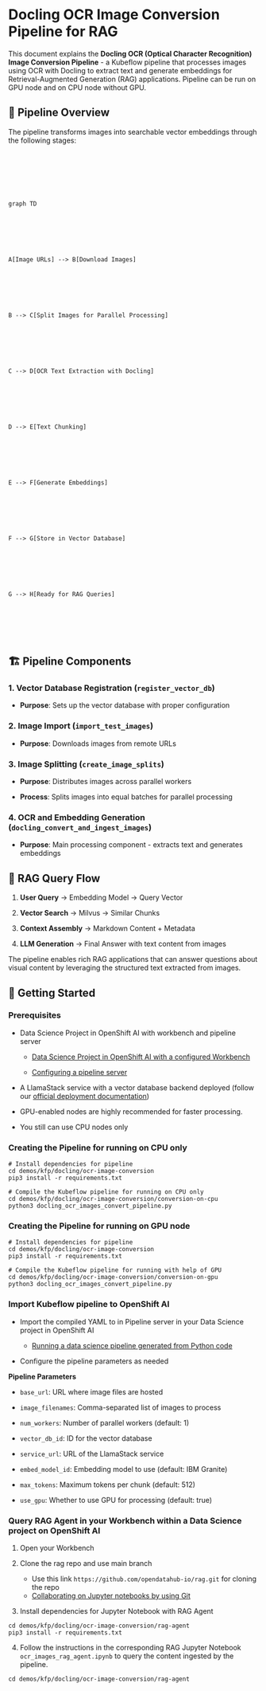 # Docling OCR Image Conversion Pipeline for RAG

  

  

  

This document explains the **Docling OCR (Optical Character Recognition) Image Conversion Pipeline** - a Kubeflow pipeline that processes images using OCR with Docling to extract text and generate embeddings for Retrieval-Augmented Generation (RAG) applications. Pipeline can be run on GPU node and on CPU node without GPU.

  

  

  

  

## 🔄 Pipeline Overview

  

  

  

  

The pipeline transforms images into searchable vector embeddings through the following stages:

  

  

  

  

```mermaid

  

  

  

graph TD

  

  

  

A[Image URLs] --> B[Download Images]

  

  

  

B --> C[Split Images for Parallel Processing]

  

  

  

C --> D[OCR Text Extraction with Docling]

  

  

  

D --> E[Text Chunking]

  

  

  

E --> F[Generate Embeddings]

  

  

  

F --> G[Store in Vector Database]

  

  

  

G --> H[Ready for RAG Queries]

  

  

  

```

  

  

  

  

## 🏗️ Pipeline Components

  

  

  

  

### 1. **Vector Database Registration** (`register_vector_db`)

  

  

  

-  **Purpose**: Sets up the vector database with proper configuration

  

  

  

  

### 2. **Image Import** (`import_test_images`)

  

  

  

-  **Purpose**: Downloads images from remote URLs

  

  

  

### 3. **Image Splitting** (`create_image_splits`)

  

  

  

-  **Purpose**: Distributes images across parallel workers

  

  

  

-  **Process**: Splits images into equal batches for parallel processing

  

  

  

  

### 4. **OCR and Embedding Generation** (`docling_convert_and_ingest_images`)

  

  

  

-  **Purpose**: Main processing component - extracts text and generates embeddings

  

  

  
  
  

  

  

## 🔄 RAG Query Flow

  

  

  

  

1.  **User Query** → Embedding Model → Query Vector

  

  

  

2.  **Vector Search** → Milvus → Similar Chunks

  

  

  

3.  **Context Assembly** → Markdown Content + Metadata

  

  

  

4.  **LLM Generation** → Final Answer with text content from images

  

  

  

  

The pipeline enables rich RAG applications that can answer questions about visual content by leveraging the structured text extracted from images.

  

  

  

  

## 🚀 Getting Started

  

  

### Prerequisites

  

  

- Data Science Project in OpenShift AI with workbench and pipeline server

  - [Data Science Project in OpenShift AI with a configured Workbench](https://docs.redhat.com/en/documentation/red_hat_openshift_ai_cloud_service/1/html/getting_started)

  -  [Configuring a pipeline server](https://docs.redhat.com/en/documentation/red_hat_openshift_ai_self-managed/2.20/html/working_with_data_science_pipelines/managing-data-science-pipelines_ds-pipelines#configuring-a-pipeline-server_ds-pipelines)

- A LlamaStack service with a vector database backend deployed (follow our [official deployment documentation](https://github.com/opendatahub-io/rag/blob/main/DEPLOYMENT.md))

  


  

- GPU-enabled nodes are highly recommended for faster processing.
- You still can use CPU nodes only

### Creating the Pipeline for running on CPU only
```
# Install dependencies for pipeline
cd demos/kfp/docling/ocr-image-conversion
pip3 install -r requirements.txt

# Compile the Kubeflow pipeline for running on CPU only
cd demos/kfp/docling/ocr-image-conversion/conversion-on-cpu
python3 docling_ocr_images_convert_pipeline.py
```


### Creating the Pipeline for running on GPU node
```
# Install dependencies for pipeline
cd demos/kfp/docling/ocr-image-conversion
pip3 install -r requirements.txt

# Compile the Kubeflow pipeline for running with help of GPU
cd demos/kfp/docling/ocr-image-conversion/conversion-on-gpu
python3 docling_ocr_images_convert_pipeline.py
```
  
### Import Kubeflow pipeline to OpenShift AI

  

- Import the compiled YAML to in Pipeline server in your Data Science project in OpenShift AI

    - [Running a data science pipeline generated from Python code](https://docs.redhat.com/en/documentation/red_hat_openshift_ai_cloud_service/1/html/openshift_ai_tutorial_-_fraud_detection_example/implementing-pipelines#running-a-pipeline-generated-from-python-code)

  

  

- Configure the pipeline parameters as needed

  

  

  

**Pipeline Parameters**

  

  

  

-  `base_url`: URL where image files are hosted

  

  

-  `image_filenames`: Comma-separated list of images to process

  

  

-  `num_workers`: Number of parallel workers (default: 1)

  

  

-  `vector_db_id`: ID for the vector database

  

  

-  `service_url`: URL of the LlamaStack service

  

  

-  `embed_model_id`: Embedding model to use (default: IBM Granite)

  

  

-  `max_tokens`: Maximum tokens per chunk (default: 512)

  

  

-  `use_gpu`: Whether to use GPU for processing (default: true)

  

  

### Query RAG Agent in your Workbench within a Data Science project on OpenShift AI
1. Open your Workbench
2. Clone the rag repo and use main branch
	- Use this link `https://github.com/opendatahub-io/rag.git` for cloning the repo
	- [Collaborating on Jupyter notebooks by using Git](https://docs.redhat.com/en/documentation/red_hat_openshift_ai_cloud_service/1/html/working_with_connected_applications/using_basic_workbenches#collaborating-on-jupyter-notebooks-by-using-git_connected-apps)
			         
3. Install dependencies for Jupyter Notebook with RAG Agent
```
cd demos/kfp/docling/ocr-image-conversion/rag-agent
pip3 install -r requirements.txt 
```
4. Follow the instructions in the corresponding RAG Jupyter Notebook `ocr_images_rag_agent.ipynb` to query the content ingested by the pipeline.
```
cd demos/kfp/docling/ocr-image-conversion/rag-agent
```